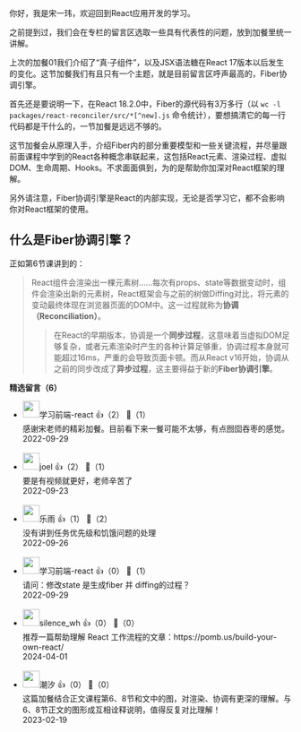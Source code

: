 你好，我是宋一玮，欢迎回到React应用开发的学习。

之前提到过，我们会在专栏的留言区选取一些具有代表性的问题，放到加餐里统一讲解。

上次的加餐01我们介绍了“真·子组件”，以及JSX语法糖在React 17版本以后发生的变化。这节加餐我们有且只有一个主题，就是目前留言区呼声最高的，Fiber协调引擎。

首先还是要说明一下，在React 18.2.0中，Fiber的源代码有3万多行（以 `wc -l packages/react-reconciler/src/*[^new].js` 命令统计），要想搞清它的每一行代码都是干什么的，一节加餐是远远不够的。

这节加餐会从原理入手，介绍Fiber内的部分重要模型和一些关键流程，并尽量跟前面课程中学到的React各种概念串联起来，这包括React元素、渲染过程、虚拟DOM、生命周期、Hooks。不求面面俱到，为的是帮助你加深对React框架的理解。

另外请注意，Fiber协调引擎是React的内部实现，无论是否学习它，都不会影响你对React框架的使用。

## 什么是Fiber协调引擎？

正如第6节课讲到的：

> React组件会渲染出一棵元素树……每次有props、state等数据变动时，组件会渲染出新的元素树，React框架会与之前的树做Diffing对比，将元素的变动最终体现在浏览器页面的DOM中。这一过程就称为**协调（Reconciliation）**。
> 
> > 在React的早期版本，协调是一个**同步过程**，这意味着当虚拟DOM足够复杂，或者元素渲染时产生的各种计算足够重，协调过程本身就可能超过16ms，严重的会导致页面卡顿。而从React v16开始，协调从之前的同步改成了**异步过程**，这主要得益于新的**Fiber协调引擎**。
<div><strong>精选留言（6）</strong></div><ul>
<li><img src="https://static001.geekbang.org/account/avatar/00/14/4f/39/791d0f5e.jpg" width="30px"><span>学习前端-react</span> 👍（2） 💬（1）<div>感谢宋老师的精彩加餐。目前看下来一餐可能不太够，有点囫囵吞枣的感觉。
</div>2022-09-29</li><br/><li><img src="https://static001.geekbang.org/account/avatar/00/17/a8/1e/4ec85e24.jpg" width="30px"><span>joel</span> 👍（2） 💬（1）<div>要是有视频就更好，老师辛苦了</div>2022-09-23</li><br/><li><img src="https://static001.geekbang.org/account/avatar/00/12/bc/e3/6267bf06.jpg" width="30px"><span>乐雨</span> 👍（1） 💬（2）<div>没有讲到任务优先级和饥饿问题的处理</div>2022-09-26</li><br/><li><img src="https://static001.geekbang.org/account/avatar/00/14/4f/39/791d0f5e.jpg" width="30px"><span>学习前端-react</span> 👍（0） 💬（1）<div>请问：修改state 是生成fiber 并 diffing的过程？</div>2022-09-29</li><br/><li><img src="https://static001.geekbang.org/account/avatar/00/0f/81/eb/04c16c3e.jpg" width="30px"><span>silence_wh</span> 👍（0） 💬（0）<div>推荐一篇帮助理解 React 工作流程的文章：https:&#47;&#47;pomb.us&#47;build-your-own-react&#47;</div>2024-04-01</li><br/><li><img src="https://static001.geekbang.org/account/avatar/00/0f/e7/20/70a95f94.jpg" width="30px"><span>潮汐</span> 👍（0） 💬（0）<div>这篇加餐结合正文课程第6、8节和文中的图，对渲染、协调有更深的理解。与6、8节正文的图形成互相诠释说明，值得反复对比理解！</div>2023-02-19</li><br/>
</ul>